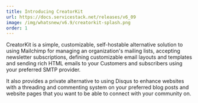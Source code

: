 ```yaml
---
title: Introducing CreatorKit
url: https://docs.servicestack.net/releases/v6_09
image: /img/whatsnew/v6.9/creatorkit-splash.png
order: 1
---
```


CreatorKit is a simple, customizable, self-hostable alternative solution to using Mailchimp for managing an organization's 
mailing lists, accepting newsletter subscriptions, defining customizable email layouts and templates and sending 
rich HTML emails to your Customers and subscribers using your preferred SMTP provider.

It also provides a private alternative to using Disqus to enhance websites with a threading and commenting system 
on your preferred blog posts and website pages that you want to be able to connect with your community on.